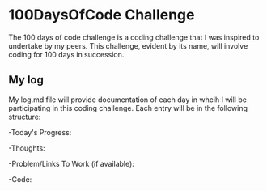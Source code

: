 # 100DaysOfCode Challenge
The 100 days of code challenge is a coding challenge that I was inspired to undertake by my peers. This challenge, evident by its name, will involve coding for 100 days in succession. 

## My log
My log.md file will provide documentation of each day in whcih I will be participating in this coding challenge. Each entry will be in the following structure: 

-Today's Progress: 

-Thoughts: 

-Problem/Links To Work (if available): 

-Code: